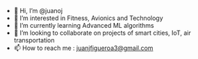 - 👋 Hi, I’m @juanoj
- 👀 I’m interested in Fitness, Avionics and Technology
- 🌱 I’m currently learning Advanced ML algorithms
- 💞️ I’m looking to collaborate on projects of smart cities, IoT, air transportation 
- 📫 How to reach me : juanjfigueroa3@gmail.com

<!---
juanoj/juanoj is a ✨ special ✨ repository because its `README.md` (this file) appears on your GitHub profile.
You can click the Preview link to take a look at your changes.
--->
